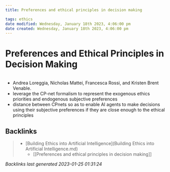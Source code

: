 ```yaml
---
title: Preferences and ethical principles in decision making

tags: ethics 
date modified: Wednesday, January 18th 2023, 4:06:00 pm
date created: Wednesday, January 18th 2023, 4:06:00 pm
---
```


# Preferences and Ethical Principles in Decision Making
```toc
```

- Andrea Loreggia, Nicholas Mattei, Francesca Rossi, and Kristen Brent Venable.
- leverage the CP-net formalism to represent the exogenous ethics priorities and endogenous subjective preferences
- distance between CPnets so as to enable AI agents to make decisions using their subjective preferences if they are close enough to the ethical principles

## Backlinks

> - [Building Ethics into Artificial Intelligence](Building Ethics into Artificial Intelligence.md)
>   - [[Preferences and ethical principles in decision making]]

_Backlinks last generated 2023-01-25 01:31:24_
